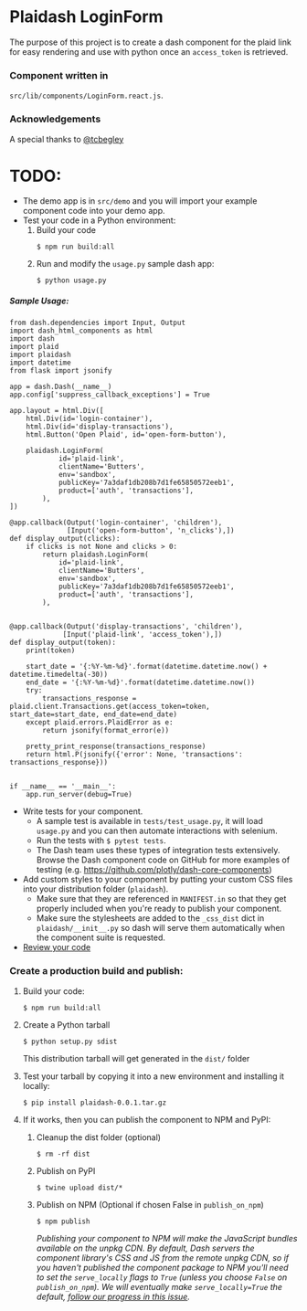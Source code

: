 # Plaidash LoginForm
The purpose of this project is to create a dash component for the plaid link for easy rendering and use 
with python once an `access_token` is retrieved.



### Component written in 
`src/lib/components/LoginForm.react.js`. 

### Acknowledgements
A special thanks to [@tcbegley](https://community.plot.ly/u/tcbegley)


# TODO:
- The demo app is in `src/demo` and you will import your example component code into your demo app.
- Test your code in a Python environment:
    1. Build your code
        ```
        $ npm run build:all
        ```
    2. Run and modify the `usage.py` sample dash app:
        ```
        $ python usage.py
        ```
        
##### Sample Usage:

    from dash.dependencies import Input, Output
    import dash_html_components as html
    import dash
    import plaid
    import plaidash
    import datetime
    from flask import jsonify
    
    app = dash.Dash(__name__)
    app.config['suppress_callback_exceptions'] = True
    
    app.layout = html.Div([
        html.Div(id='login-container'),
        html.Div(id='display-transactions'),
        html.Button('Open Plaid', id='open-form-button'),
    
        plaidash.LoginForm(
                id='plaid-link',
                clientName='Butters',
                env='sandbox',
                publicKey='7a3daf1db208b7d1fe65850572eeb1',
                product=['auth', 'transactions'],
            ),
    ])
    
    @app.callback(Output('login-container', 'children'),
                  [Input('open-form-button', 'n_clicks'),])
    def display_output(clicks):
        if clicks is not None and clicks > 0:
            return plaidash.LoginForm(
                id='plaid-link',
                clientName='Butters',
                env='sandbox',
                publicKey='7a3daf1db208b7d1fe65850572eeb1',
                product=['auth', 'transactions'],
            ),
   
   
    @app.callback(Output('display-transactions', 'children'),
                 [Input('plaid-link', 'access_token'),])
    def display_output(token):
        print(token)
   
        start_date = '{:%Y-%m-%d}'.format(datetime.datetime.now() + datetime.timedelta(-30))
        end_date = '{:%Y-%m-%d}'.format(datetime.datetime.now())
        try:
            transactions_response = plaid.client.Transactions.get(access_token=token, start_date=start_date, end_date=end_date)
        except plaid.errors.PlaidError as e:
            return jsonify(format_error(e))
   
        pretty_print_response(transactions_response)
        return html.P(jsonify({'error': None, 'transactions': transactions_response}))
    
    
    if __name__ == '__main__':
        app.run_server(debug=True)

- Write tests for your component.
    - A sample test is available in `tests/test_usage.py`, it will load `usage.py` and you can then automate interactions with selenium.
    - Run the tests with `$ pytest tests`.
    - The Dash team uses these types of integration tests extensively. Browse the Dash component code on GitHub for more examples of testing (e.g. https://github.com/plotly/dash-core-components)
- Add custom styles to your component by putting your custom CSS files into your distribution folder (`plaidash`).
    - Make sure that they are referenced in `MANIFEST.in` so that they get properly included when you're ready to publish your component.
    - Make sure the stylesheets are added to the `_css_dist` dict in `plaidash/__init__.py` so dash will serve them automatically when the component suite is requested.
- [Review your code](./review_checklist.md)

### Create a production build and publish:

1. Build your code:
    ```
    $ npm run build:all
    ```
2. Create a Python tarball
    ```
    $ python setup.py sdist
    ```
    This distribution tarball will get generated in the `dist/` folder

3. Test your tarball by copying it into a new environment and installing it locally:
    ```
    $ pip install plaidash-0.0.1.tar.gz
    ```

4. If it works, then you can publish the component to NPM and PyPI:
    1. Cleanup the dist folder (optional)
        ```
        $ rm -rf dist
        ```
    2. Publish on PyPI
        ```
        $ twine upload dist/*
        ```
    3. Publish on NPM (Optional if chosen False in `publish_on_npm`)
        ```
        $ npm publish
        ```
        _Publishing your component to NPM will make the JavaScript bundles available on the unpkg CDN. By default, Dash servers the component library's CSS and JS from the remote unpkg CDN, so if you haven't published the component package to NPM you'll need to set the `serve_locally` flags to `True` (unless you choose `False` on `publish_on_npm`). We will eventually make `serve_locally=True` the default, [follow our progress in this issue](https://github.com/plotly/dash/issues/284)._
